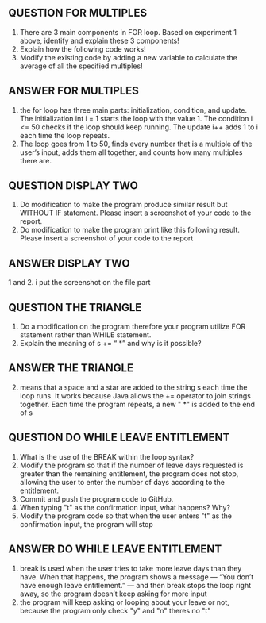 ## QUESTION FOR MULTIPLES
1. There are 3 main components in FOR loop. Based on experiment 1 above, identify and
explain these 3 components!
2. Explain how the following code works!
3. Modify the existing code by adding a new variable to calculate the average of all the
specified multiples!

## ANSWER FOR MULTIPLES
1. the for loop has three main parts: initialization, condition, and update. The initialization int i = 1 starts the loop with the value 1. The condition i <= 50 checks if the loop should keep running. The update i++ adds 1 to i each time the loop repeats.
2. The loop goes from 1 to 50, finds every number that is a multiple of the user’s input, adds them all together, and counts how many multiples there are.

## QUESTION DISPLAY TWO
1. Do modification to make the program produce similar result but WITHOUT IF statement.
Please insert a screenshot of your code to the report.
2. Do modification to make the program print like this following result. Please insert a
screenshot of your code to the report
## ANSWER DISPLAY TWO
1 and 2. i put the screenshot on the file part  

## QUESTION THE TRIANGLE
1. Do a modification on the program therefore your program utilize FOR statement
rather than WHILE statement.
2. Explain the meaning of s += “ *” and why is it possible?

## ANSWER THE TRIANGLE
2. means that a space and a star are added to the string s each time the loop runs. It works because Java allows the += operator to join strings together. Each time the program repeats, a new " *" is added to the end of s

## QUESTION DO WHILE LEAVE ENTITLEMENT
1. What is the use of the BREAK within the loop syntax?
2. Modify the program so that if the number of leave days requested is greater than the
remaining entitlement, the program does not stop, allowing the user to enter the
number of days according to the entitlement.
3. Commit and push the program code to GitHub.
4. When typing "t" as the confirmation input, what happens? Why?
5. Modify the program code so that when the user enters "t" as the confirmation input, the
program will stop

## ANSWER DO WHILE LEAVE ENTITLEMENT
1. break is used when the user tries to take more leave days than they have. When that happens, the program shows a message — “You don’t have enough leave entitlement.” — and then break stops the loop right away, so the program doesn’t keep asking for more input
4. the program will keep asking or looping about your leave or not, because the program only check "y" and "n" theres no "t"

